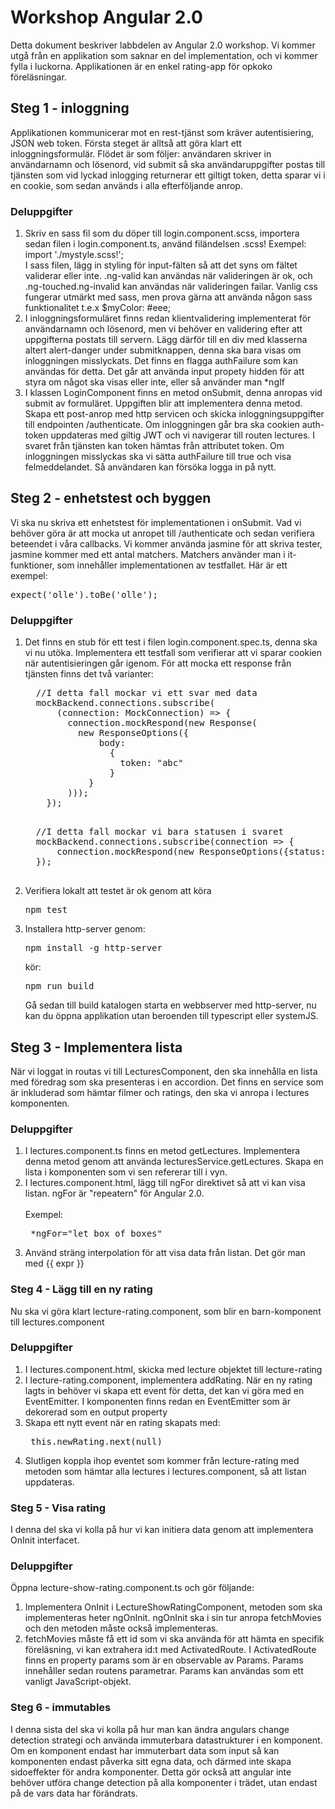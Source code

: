 # Workshop Angular 2.0
Detta dokument beskriver labbdelen av Angular 2.0 workshop.
Vi kommer utgå från en applikation som saknar en del implementation, och vi kommer fylla i luckorna.
Applikationen är en enkel rating-app för opkoko föreläsningar.
## Steg 1 - inloggning
Applikationen kommunicerar mot en rest-tjänst som kräver autentisiering, JSON web token. Första steget är alltså
att göra klart ett inloggningsformulär.
Flödet är som följer: användaren skriver in användarnamn och lösenord, vid submit så ska användaruppgifter postas till tjänsten som
vid lyckad inlogging returnerar ett giltigt token, detta sparar vi i en cookie, som sedan används i alla efterföljande anrop.
### Deluppgifter
<ol>
  <li>
  Skriv en sass fil som du döper till login.component.scss, importera sedan filen i login.component.ts, använd filändelsen .scss!
  Exempel: import './mystyle.scss!'; <br>
  I sass filen, lägg in styling för input-fälten så att det syns om fältet validerar eller inte.
  .ng-valid kan användas när valideringen är ok, och .ng-touched.ng-invalid kan användas när valideringen failar.
  Vanlig css fungerar utmärkt med sass, men prova gärna att använda någon sass funktionalitet t.e.x $myColor: #eee;
  </li>
  <li>
  I inloggningsformuläret finns redan klientvalidering implementerat för användarnamn och lösenord, men vi behöver en validering efter
  att uppgifterna postats till servern. Lägg därför till en div med klasserna altert alert-danger under submitknappen, denna ska bara visas om
  inloggningen misslyckats. Det finns en flagga authFailure som kan användas för detta.
  Det går att använda input propety hidden för att styra om något ska visas eller inte, eller så använder man *ngIf
  </li>
  <li>
  I klassen LoginComponent finns en metod onSubmit, denna anropas vid submit av formuläret. Uppgiften blir att implementera denna metod.
  Skapa ett post-anrop med http servicen och skicka inloggningsuppgifter till endpointen /authenticate.
  Om inloggningen går bra ska cookien auth-token
  uppdateras med giltig JWT och vi navigerar till routen lectures.
  I svaret från tjänsten kan token hämtas från attributet token.
  Om inloggningen misslyckas ska vi sätta authFailure till true och visa felmeddelandet. Så användaren kan försöka logga in på nytt.
  </li>
</ol>

## Steg 2 - enhetstest och byggen
Vi ska nu skriva ett enhetstest för implementationen i onSubmit. Vad vi behöver göra är att mocka ut anropet till /authenticate och sedan verifiera beteendet i våra callbacks.
Vi kommer använda jasmine för att skriva tester, jasmine kommer med ett antal matchers. Matchers använder man i it-funktioner, som innehåller implementationen av testfallet. Här är ett exempel:
<pre>
expect('olle').toBe('olle');
</pre>

### Deluppgifter
<ol>
  <li>
  Det finns en stub för ett test i filen login.component.spec.ts, denna ska vi nu utöka. Implementera ett testfall som verifierar att vi sparar cookien när autentisieringen går igenom.
  För att mocka ett response från tjänsten finns det två varianter:
  <pre>
  //I detta fall mockar vi ett svar med data
  mockBackend.connections.subscribe(
      (connection: MockConnection) => {
        connection.mockRespond(new Response(
          new ResponseOptions({
              body:
                {
                  token: "abc"
                }
            }
        )));
    });
  </pre>
  <pre>
  //I detta fall mockar vi bara statusen i svaret
  mockBackend.connections.subscribe(connection => {
      connection.mockRespond(new ResponseOptions({status: 403}));
  });
  </pre>
  </li>
  <li>
  Verifiera lokalt att testet är ok genom att köra <pre>npm test</pre>
  </li>
  <li>
  Installera http-server genom: <pre>npm install -g http-server</pre>
  kör:
   <pre>npm run build</pre>
    Gå sedan till build katalogen starta en webbserver med http-server, 
    nu kan du öppna applikation utan beroenden till typescript eller systemJS.
  </li>
</ol>

## Steg 3 - Implementera lista
När vi loggat in routas vi till LecturesComponent, den ska innehålla en lista med föredrag som ska presenteras i en accordion.
Det finns en service som är inkluderad som hämtar filmer och ratings, den ska vi anropa i lectures komponenten.

### Deluppgifter
<ol>
  <li>
    I lectures.component.ts finns en metod getLectures.
    Implementera denna metod genom att använda lecturesService.getLectures.
    Skapa en lista i komponenten som vi sen refererar till i vyn.
  </li>
  <li>
    I lectures.component.html, lägg till ngFor direktivet så att vi kan visa listan. ngFor är "repeatern" för Angular 2.0.
    <br><br>
    Exempel:
     <pre> *ngFor="let box of boxes" </pre>
  </li>
  <li>
  Använd sträng interpolation för att visa data från listan.
  Det gör man med {{ expr }}
  </li>  
</ol>

### Steg 4 - Lägg till en ny rating
Nu ska vi göra klart lecture-rating.component, som blir en barn-komponent till lectures.component

### Deluppgifter
<ol>
  <li>
    I lectures.component.html, skicka med lecture objektet till lecture-rating
  </li>
  <li>
    I lecture-rating.component, implementera addRating. När en ny rating lagts in behöver vi skapa ett event för detta,
    det kan vi göra med en EventEmitter.
    I komponenten finns redan en EventEmitter som är dekorerad som en output property 
  </li>
  <li>
    Skapa ett nytt event när en rating skapats med:
    <pre> this.newRating.next(null) </pre>
  </li>
  <li>
    Slutligen koppla ihop eventet som kommer från lecture-rating med metoden som hämtar alla lectures i lectures.component,
    så att listan uppdateras.
  </li>
</ol>

### Steg 5 - Visa rating
I denna del ska vi kolla på hur vi kan initiera data genom att implementera OnInit interfacet.
### Deluppgifter
Öppna lecture-show-rating.component.ts och gör följande:
<ol>
  <li>
    Implementera OnInit i LectureShowRatingComponent, metoden som ska implementeras heter ngOnInit. ngOnInit ska i sin tur anropa fetchMovies och den metoden måste också implementeras.
  </li>
  <li>
    fetchMovies måste få ett id som vi ska använda för att hämta en specifik föreläsning, vi kan extrahera id:t med
    ActivatedRoute. I ActivatedRoute finns en property params som är en observable av Params. Params innehåller sedan routens parametrar.
    Params kan användas som ett vanligt JavaScript-objekt.
  </li>
</ol>

### Steg 6 - immutables
I denna sista del ska vi kolla på hur man kan ändra angulars change detection strategi och använda immuterbara datastrukturer i en komponent.
Om en komponent endast har immuterbart data som input så kan komponenten endast påverka sitt egna data,
och därmed inte skapa sidoeffekter för andra komponenter.
Detta gör också att angular inte behöver utföra change detection på alla komponenter i trädet, utan endast på de vars data har förändrats.
